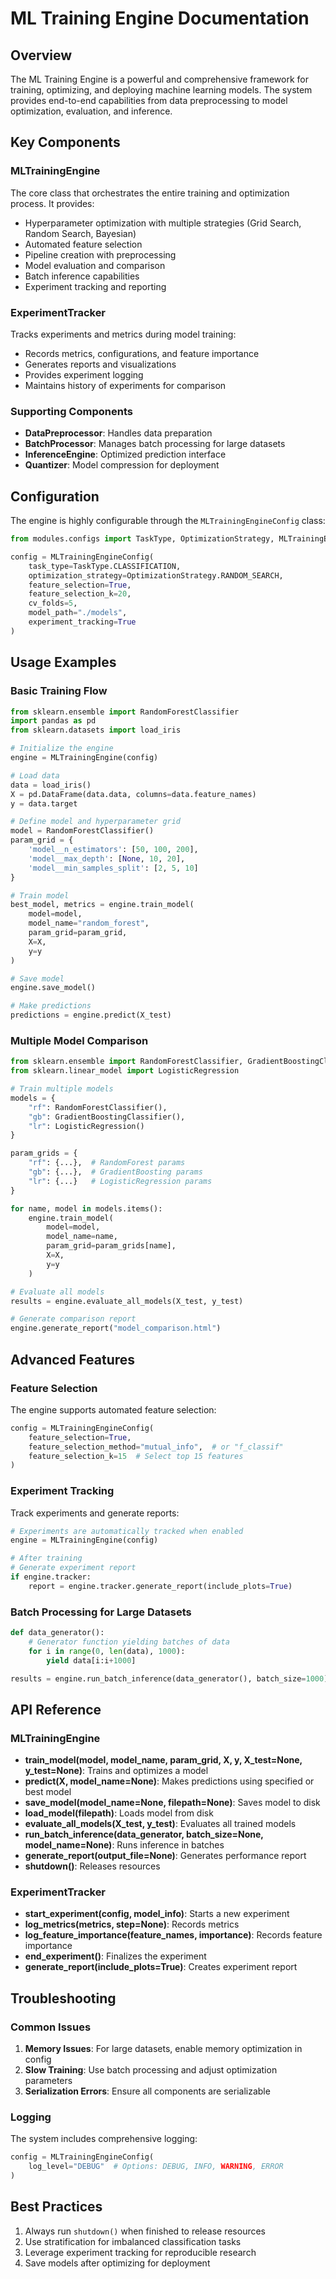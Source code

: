 # ML Training Engine Documentation

## Overview

The ML Training Engine is a powerful and comprehensive framework for training, optimizing, and deploying machine learning models. The system provides end-to-end capabilities from data preprocessing to model optimization, evaluation, and inference.

## Key Components

### MLTrainingEngine

The core class that orchestrates the entire training and optimization process. It provides:

- Hyperparameter optimization with multiple strategies (Grid Search, Random Search, Bayesian)
- Automated feature selection
- Pipeline creation with preprocessing
- Model evaluation and comparison
- Batch inference capabilities
- Experiment tracking and reporting

### ExperimentTracker

Tracks experiments and metrics during model training:

- Records metrics, configurations, and feature importance
- Generates reports and visualizations
- Provides experiment logging
- Maintains history of experiments for comparison

### Supporting Components

- **DataPreprocessor**: Handles data preparation
- **BatchProcessor**: Manages batch processing for large datasets
- **InferenceEngine**: Optimized prediction interface
- **Quantizer**: Model compression for deployment

## Configuration

The engine is highly configurable through the `MLTrainingEngineConfig` class:

```python
from modules.configs import TaskType, OptimizationStrategy, MLTrainingEngineConfig

config = MLTrainingEngineConfig(
    task_type=TaskType.CLASSIFICATION,
    optimization_strategy=OptimizationStrategy.RANDOM_SEARCH,
    feature_selection=True,
    feature_selection_k=20,
    cv_folds=5,
    model_path="./models",
    experiment_tracking=True
)
```

## Usage Examples

### Basic Training Flow

```python
from sklearn.ensemble import RandomForestClassifier
import pandas as pd
from sklearn.datasets import load_iris

# Initialize the engine
engine = MLTrainingEngine(config)

# Load data
data = load_iris()
X = pd.DataFrame(data.data, columns=data.feature_names)
y = data.target

# Define model and hyperparameter grid
model = RandomForestClassifier()
param_grid = {
    'model__n_estimators': [50, 100, 200],
    'model__max_depth': [None, 10, 20],
    'model__min_samples_split': [2, 5, 10]
}

# Train model
best_model, metrics = engine.train_model(
    model=model,
    model_name="random_forest",
    param_grid=param_grid,
    X=X,
    y=y
)

# Save model
engine.save_model()

# Make predictions
predictions = engine.predict(X_test)
```

### Multiple Model Comparison

```python
from sklearn.ensemble import RandomForestClassifier, GradientBoostingClassifier
from sklearn.linear_model import LogisticRegression

# Train multiple models
models = {
    "rf": RandomForestClassifier(),
    "gb": GradientBoostingClassifier(),
    "lr": LogisticRegression()
}

param_grids = {
    "rf": {...},  # RandomForest params
    "gb": {...},  # GradientBoosting params
    "lr": {...}   # LogisticRegression params
}

for name, model in models.items():
    engine.train_model(
        model=model,
        model_name=name,
        param_grid=param_grids[name],
        X=X,
        y=y
    )

# Evaluate all models
results = engine.evaluate_all_models(X_test, y_test)

# Generate comparison report
engine.generate_report("model_comparison.html")
```

## Advanced Features

### Feature Selection

The engine supports automated feature selection:

```python
config = MLTrainingEngineConfig(
    feature_selection=True,
    feature_selection_method="mutual_info",  # or "f_classif"
    feature_selection_k=15  # Select top 15 features
)
```

### Experiment Tracking

Track experiments and generate reports:

```python
# Experiments are automatically tracked when enabled
engine = MLTrainingEngine(config)

# After training
# Generate experiment report
if engine.tracker:
    report = engine.tracker.generate_report(include_plots=True)
```

### Batch Processing for Large Datasets

```python
def data_generator():
    # Generator function yielding batches of data
    for i in range(0, len(data), 1000):
        yield data[i:i+1000]

results = engine.run_batch_inference(data_generator(), batch_size=1000)
```

## API Reference

### MLTrainingEngine

- **train_model(model, model_name, param_grid, X, y, X_test=None, y_test=None)**: Trains and optimizes a model
- **predict(X, model_name=None)**: Makes predictions using specified or best model
- **save_model(model_name=None, filepath=None)**: Saves model to disk
- **load_model(filepath)**: Loads model from disk
- **evaluate_all_models(X_test, y_test)**: Evaluates all trained models
- **run_batch_inference(data_generator, batch_size=None, model_name=None)**: Runs inference in batches
- **generate_report(output_file=None)**: Generates performance report
- **shutdown()**: Releases resources

### ExperimentTracker

- **start_experiment(config, model_info)**: Starts a new experiment
- **log_metrics(metrics, step=None)**: Records metrics
- **log_feature_importance(feature_names, importance)**: Records feature importance
- **end_experiment()**: Finalizes the experiment
- **generate_report(include_plots=True)**: Creates experiment report

## Troubleshooting

### Common Issues

1. **Memory Issues**: For large datasets, enable memory optimization in config
2. **Slow Training**: Use batch processing and adjust optimization parameters
3. **Serialization Errors**: Ensure all components are serializable

### Logging

The system includes comprehensive logging:

```python
config = MLTrainingEngineConfig(
    log_level="DEBUG"  # Options: DEBUG, INFO, WARNING, ERROR
)
```

## Best Practices

1. Always run `shutdown()` when finished to release resources
2. Use stratification for imbalanced classification tasks
3. Leverage experiment tracking for reproducible research
4. Save models after optimizing for deployment